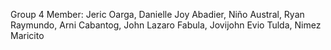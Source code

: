 Group 4
Member:
Jeric Oarga,
Danielle Joy Abadier,
Niño Austral,
Ryan Raymundo,
Arni Cabantog,
John Lazaro Fabula,
Jovijohn Evio Tulda,
Nimez Maricito
